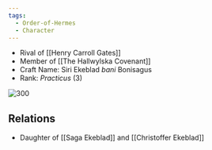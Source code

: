 ```yaml
---
tags:
  - Order-of-Hermes
  - Character
---
```


- Rival of [[Henry Carroll Gates]]
- Member of [[The Hallwylska Covenant]]
- Craft Name: Siri Ekeblad _bani_ Bonisagus
- Rank: *Practicus* (3)

![300](https://upload.wikimedia.org/wikipedia/commons/b/b0/Swords12.jpg)
## Relations
- Daughter of [[Saga Ekeblad]] and [[Christoffer Ekeblad]]